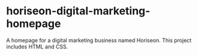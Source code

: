 # horiseon-digital-marketing-homepage
A homepage for a digital marketing business named Horiseon. This project includes HTML and CSS.
